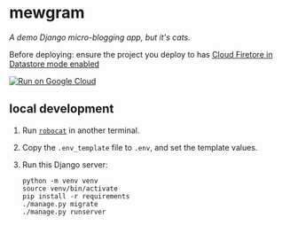 # mewgram

*A demo Django micro-blogging app, but it's cats.*

Before deploying: ensure the project you deploy to has [Cloud Firetore in Datastore mode enabled](https://console.cloud.google.com/datastore/setup)

[![Run on Google Cloud](https://deploy.cloud.run/button.svg)](https://deploy.cloud.run)

## local development

1. Run [`robocat`](https://github.com/glasnt/robocat) in another terminal.

1. Copy the `.env_template` file to `.env`, and set the template values. 

1. Run this Django server:

    ```
    python -m venv venv
    source venv/bin/activate
    pip install -r requirements
    ./manage.py migrate
    ./manage.py runserver
    ```
